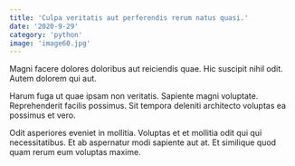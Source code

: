 ```yaml
---
title: 'Culpa veritatis aut perferendis rerum natus quasi.'
date: '2020-9-29'
category: 'python'
image: 'image60.jpg'
---
```


Magni facere dolores doloribus aut reiciendis quae. Hic suscipit nihil odit. Autem dolorem qui aut.
 Harum fuga ut quae ipsam non veritatis. Sapiente magni voluptate. Reprehenderit facilis possimus. Sit tempora deleniti architecto voluptas ea possimus et vero.
 Odit asperiores eveniet in mollitia. Voluptas et et mollitia odit qui qui necessitatibus. Et ab aspernatur modi sapiente aut at. Et similique quod quam rerum eum voluptas maxime.
